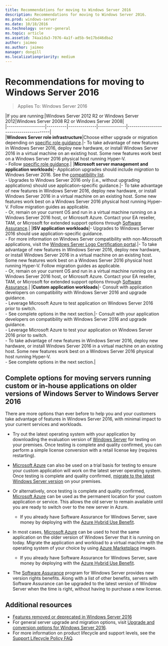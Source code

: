 ```yaml
---
title: Recommendations for moving to Windows Server 2016
description: Recommendations for moving to Windows Server 2016.
ms.prod: windows-server
ms.date: 10/18/2016
ms.technology: server-general
ms.topic: article
ms.assetid: 74aa1da3-7076-4a1f-ad5b-9e17bd46dba2
author: jaimeo
ms.author: jaimeo
manager: dongill
ms.localizationpriority: medium
---
```

# Recommendations for moving to Windows Server 2016

>Applies To: Windows Server 2016


|If you are running:|Windows Server 2012 R2 or Windows Server 2012|Windows Server 2008 R2 or Windows Server 2008|  
|-------------------|----------|--------------|--------------|---------------------------------------|  
|**Windows Server role infrastructure**|Choose either upgrade or migration depending on [specific role guidance](./migrate-roles-and-features.md).|- To take advantage of new features in Windows Server 2016, deploy new hardware, or install Windows Server 2016 in a virtual machine on an existing host. Some new features work best on a Windows Server 2016 physical host running Hyper-V. <br>- Follow [specific role guidance](./migrate-roles-and-features.md).|
|**Microsoft server management and application workloads**|- Application upgrades should include *migration* to Windows Server 2016. See the [compatibility list](Server-Application-Compatibility.md). <br>- Upgrades to Windows Server 2016 only (i.e., without upgrading applications) should use application-specific guidance.|- To take advantage of new features in Windows Server 2016, deploy new hardware, or install Windows Server 2016 in a virtual machine on an existing host. Some new features work best on a Windows Server 2016 physical host running Hyper-V. Follow migration guides as applicable. <br>- Or, remain on your current OS and run in a virtual machine running on a Windows Server 2016 host, or Microsoft Azure. Contact your EA reseller, TAM, or Microsoft for extended support options through [Software Assurance](https://www.microsoft.com/Licensing/licensing-programs/software-assurance-default.aspx).|
|**ISV application workloads**|- Upgrades to Windows Server 2016 should use application-specific guidance. <br>- For more information on Windows Server compatibility with non-Microsoft applications, visit the [Windows Server Logo Certification portal](https://azure.microsoft.com/publish-your-app/).|- To take advantage of new features in Windows Server 2016, deploy new hardware, or install Windows Server 2016 in a virtual machine on an existing host. Some new features work best on a Windows Server 2016 physical host running Hyper-V. Follow migration guides as applicable. <br>- Or, remain on your current OS and run in a virtual machine running on a Windows Server 2016 host, or Microsoft Azure. Contact your EA reseller, TAM, or Microsoft for extended support options through [Software Assurance](https://www.microsoft.com/Licensing/licensing-programs/software-assurance-default.aspx).|
|**Custom application workloads**|- Consult with application developers on compatibility with Windows Server 2016 and upgrade guidance. <br>- Leverage Microsoft Azure to test application on Windows Server 2016 prior to switch. <br>- See complete options in the next section.|- Consult with your application developers on compatibility with Windows Server 2016 and upgrade guidance. <br>- Leverage Microsoft Azure to test your application on Windows Server 2016 prior to switch. <br>- To take advantage of new features in Windows Server 2016, deploy new hardware, or install Windows Server 2016 in a virtual machine on an existing host. Some new features work best on a Windows Server 2016 physical host running Hyper-V. <br>- See complete options in the next section.|

## Complete options for moving servers running custom or in-house applications on older versions of Windows Server to Windows Server 2016

There are more options than ever before to help you and your customers take advantage of features in Windows Server 2016, with minimal impact to your current services and workloads.

- Try out the latest operating system with your application by downloading the evaluation version of [Windows Server](https://www.microsoft.com/evalcenter/evaluate-windows-server-2016) for testing on your premises. Once testing is complete and quality confirmed, you can perform a simple license conversion with a retail license key (requires restarting).

- [Microsoft Azure](https://azure.microsoft.com) can also be used on a trial basis for testing to ensure your custom application will work on the latest server operating system. Once testing is complete and quality confirmed, [migrate to the latest Windows Server version](./installation-and-upgrade.md#upgrade) on your premises. 

- Or alternatively, once testing is complete and quality confirmed, [Microsoft Azure](https://azure.microsoft.com) can be used as the permanent location for your custom application or service. This allows the old server to remain available until you are ready to switch over to the new server in Azure.

    - If you already have Software Assurance for Windows Server, save money by deploying with the [Azure Hybrid Use Benefit](https://azure.microsoft.com/pricing/hybrid-use-benefit/). 

- In most cases, [Microsoft Azure](https://azure.microsoft.com) can be used to host the same application on the older version of Windows Server that it is running on today. Migrate the application and workload to a virtual machine with the operating system of your choice by using [Azure Marketplace](https://azure.microsoft.com/marketplace/) images.

    - If you already have Software Assurance for Windows Server, save money by deploying with the [Azure Hybrid Use Benefit](https://azure.microsoft.com/pricing/hybrid-use-benefit/). 

- The [Software Assurance](https://www.microsoft.com/Licensing/licensing-programs/software-assurance-default.aspx) program for Windows Server provides new version rights benefits. Along with a list of other benefits, servers with Software Assurance can be upgraded to the latest version of Window Server when the time is right, without having to purchase a new license. 

## Additional resources

- [Features removed or deprecated in Windows Server 2016](deprecated-features.md)
- For general server upgrade and migration options, visit [Upgrade and conversion options for Windows Server 2016](Supported-Upgrade-Paths.md).
- For more information on product lifecycle and support levels, see the [Support Lifecycle Policy FAQ](https://support.microsoft.com/help/17140/support-lifecycle-policy-faq).
